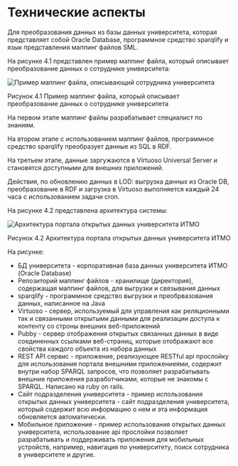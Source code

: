 # Технические аспекты

Для преобразования данных из базы данных университета, которая представляет собой Oracle Database, программное средство sparqlify и язык представления маппинг файлов SML.

На рисунке 4.1 представлен пример маппинг файла, который описывает преобразование данных о сотруднике университета:

![Пример маппинг файла, описывающий сотрудника университета](https://raw.githubusercontent.com/nav-mike/phd/master/KESW/mapping_file.png?token=ACrmY6bixRSc42Jzhzkj1tk_qNxeb4C7ks5YDKupwA%3D%3D)

Рисунок 4.1 Пример маппинг файла, который описывает преобразование данных о сотруднике университета

На первом этапе маппинг файлы разрабатывает специалист по знаниям.

На втором этапе с использованием маппинг файлов, программное средство sparqlify преобразует данные из SQL в RDF.

На третьем этапе, данные заргужаются в Virtuoso Universal Server и становятся доступными для внешних приложений.

Действия, по обновлению данных в LOD: выгрузка данных из Oracle DB, преобразование в RDF и загрузка в Virtuoso выполняется каждый 24 часа с использованием задачи cron.

На рисунке 4.2 представлена архитектура системы:

![Архитектура портала открытых данных университета ИТМО](http://content.screencast.com/users/nav-mike/folders/VAK_LOD_IRADCHE/media/23496e6b-082a-4559-a16f-806db123c92b/lod_ifmo_arch.png)

Рисунок 4.2 Архитектура портала открытых данных университета ИТМО

На рисунке:

- БД университета - корпоративная база данных университета ИТМО (Oracle Database)
- Репозиторий маппинг файлов - хранилище (директория), содержащая маппинг файлов, для выгрузки и связывания данных
- sparqlify - программное средство выгрузки и преобрвазования данных, написанное на Java
- Virtuoso - сервер, используемый для управления как реляционными так и связанными открытыми данными для реализации доступа к контенту со строны внешних веб-приложений
- Pubby - сервер отображения открытых связанных данных в виде соединенных ссылками веб-страниц, которые отображают все свойства каждого объекта из набора данных
- REST API сервис - приложение, реализующее RESTful api прослойку для использования портала внешними приложениеями, содержит внутри набор SPARQL запросов, что позволяет разрабатывать внешние приложения разработчиками, которые не знакомы с SPARQL. Написано на ruby on rails.
- Сайт подразделения университета - пример использования открытых данных университета - сайт подразделения университета, который содержит всю информацию о нем и эта информация обновляется автоматически.
- Мобильное приложение - пример использования открытых данных университета, использование api прослойки позволяет разрабатывать и поддерживать приложения для мобильных устройств, например, навигация по университету, поиск сотрудника в университете и другие.